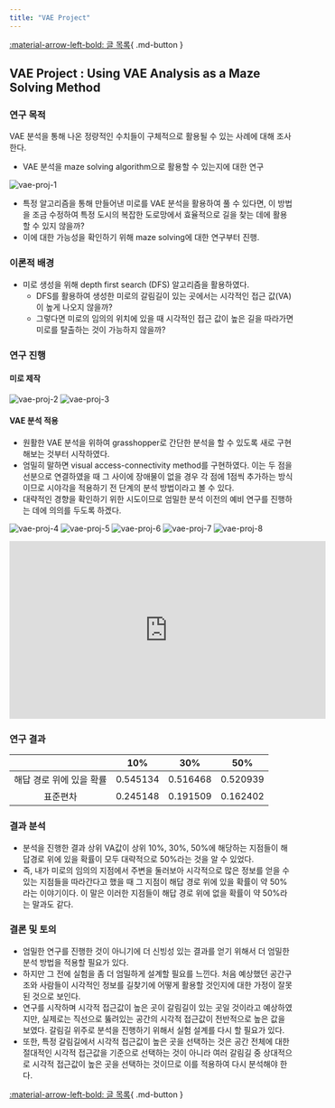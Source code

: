 ```yaml
---
title: "VAE Project"
---
```


[:material-arrow-left-bold: 글 목록](../../index.md){ .md-button }  

## VAE Project : Using VAE Analysis as a Maze Solving Method

### 연구 목적
VAE 분석을 통해 나온 정량적인 수치들이 구체적으로 활용될 수 있는 사례에 대해 조사한다.

- VAE 분석을 maze solving algorithm으로 활용할 수 있는지에 대한 연구

![vae-proj-1](../../../../../assets/tools-and-tales/data-structures-and-algorithms/space-syntax/vae-proj/1.png)

- 특정 알고리즘을 통해 만들어낸 미로를 VAE 분석을 활용하여 풀 수 있다면, 이 방법을 조금 수정하여 특정 도시의 복잡한 도로망에서 효율적으로 길을 찾는 데에 활용할 수 있지 않을까?
- 이에 대한 가능성을 확인하기 위해 maze solving에 대한 연구부터 진행.

### 이론적 배경
- 미로 생성을 위해 depth first search (DFS) 알고리즘을 활용하였다.
    - DFS를 활용하여 생성한 미로의 갈림길이 있는 곳에서는 시각적인 접근 값(VA)이 높게 나오지 않을까?
    - 그렇다면 미로의 임의의 위치에 있을 때 시각적인 접근 값이 높은 길을 따라가면 미로를 탈출하는 것이 가능하지 않을까?

### 연구 진행
#### 미로 제작
![vae-proj-2](../../../../../assets/tools-and-tales/data-structures-and-algorithms/space-syntax/vae-proj/2.png)
![vae-proj-3](../../../../../assets/tools-and-tales/data-structures-and-algorithms/space-syntax/vae-proj/3.png)

#### VAE 분석 적용
- 원활한 VAE 분석을 위하여 grasshopper로 간단한 분석을 할 수 있도록 새로 구현해보는 것부터 시작하였다.
- 엄밀히 말하면 visual access-connectivity method를 구현하였다. 이는 두 점을 선분으로 연결하였을 때 그 사이에 장애물이 없을 경우 각 점에 1점씩 추가하는 방식이므로 시야각을 적용하기 전 단계의 분석 방법이라고 볼 수 있다.
- 대략적인 경향을 확인하기 위한 시도이므로 엄밀한 분석 이전의 예비 연구를 진행하는 데에 의의를 두도록 하겠다.

![vae-proj-4](../../../../../assets/tools-and-tales/data-structures-and-algorithms/space-syntax/vae-proj/4.png)
![vae-proj-5](../../../../../assets/tools-and-tales/data-structures-and-algorithms/space-syntax/vae-proj/5.png)
![vae-proj-6](../../../../../assets/tools-and-tales/data-structures-and-algorithms/space-syntax/vae-proj/6.png)
![vae-proj-7](../../../../../assets/tools-and-tales/data-structures-and-algorithms/space-syntax/vae-proj/7.png)
![vae-proj-8](../../../../../assets/tools-and-tales/data-structures-and-algorithms/space-syntax/vae-proj/8.png)

<iframe width="560" height="315" src="https://www.youtube.com/embed/6MtPmhchxp8?si=-0W4Z3GofQY1cCv0" title="YouTube video player" frameborder="0" allow="accelerometer; autoplay; clipboard-write; encrypted-media; gyroscope; picture-in-picture; web-share" referrerpolicy="strict-origin-when-cross-origin" allowfullscreen></iframe>

### 연구 결과
|                          |    10%   |    30%   |    50%   |
| :----------------------: | :------: | :------: | :------: |
| 해답 경로 위에 있을 확률 | 0.545134 | 0.516468 | 0.520939 |
| 표준편차                 | 0.245148 | 0.191509 | 0.162402 |

### 결과 분석
- 분석을 진행한 결과 상위 VA값이 상위 10%, 30%, 50%에 해당하는 지점들이 해답경로 위에 있을 확률이 모두 대략적으로 50%라는 것을 알 수 있었다.
- 즉, 내가 미로의 임의의 지점에서 주변을 둘러보아 시각적으로 많은 정보를 얻을 수 있는 지점들을 따라간다고 했을 때 그 지점이 해답 경로 위에 있을 확률이 약 50%라는 이야기이다. 이 말은 이러한 지점들이 해답 경로 위에 없을 확률이 약 50%라는 말과도 같다.

### 결론 및 토의
- 엄밀한 연구를 진행한 것이 아니기에 더 신빙성 있는 결과를 얻기 위해서 더 엄밀한 분석 방법을 적용할 필요가 있다.
- 하지만 그 전에 실험을 좀 더 엄밀하게 설계할 필요를 느낀다. 처음 예상했던 공간구조와 사람들이 시각적인 정보를 길찾기에 어떻게 활용할 것인지에 대한 가정이 잘못된 것으로 보인다.
- 연구를 시작하며 시각적 접근값이 높은 곳이 갈림길이 있는 곳일 것이라고 예상하였지만, 실제로는 직선으로 뚫려있는 공간의 시각적 접근값이 전반적으로 높은 값을 보였다. 갈림길 위주로 분석을 진행하기 위해서 실험 설계를 다시 할 필요가 있다.
- 또한, 특정 갈림길에서 시각적 접근값이 높은 곳을 선택하는 것은 공간 전체에 대한 절대적인 시각적 접근값을 기준으로 선택하는 것이 아니라 여러 갈림길 중 상대적으로 시각적 접근값이 높은 곳을 선택하는 것이므로 이를 적용하여 다시 분석해야 한다.

[:material-arrow-left-bold: 글 목록](../../index.md){ .md-button }  